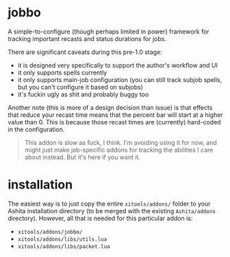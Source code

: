 # jobbo
A simple-to-configure (though perhaps limited in power) framework for tracking
important recasts and status durations for jobs.

There are significant caveats during this pre-1.0 stage:
 - it is designed very specifically to support the author's workflow and UI
 - it only supports spells currently
 - it only supports main-job configuration (you can still track subjob spells,
   but you can't configure it based on subjobs)
 - it's fuckin ugly as shit and probably buggy too

Another note (this is more of a design decision than issue) is that effects that
reduce your recast time means that the percent bar will start at a higher value
than 0. This is because those recast times are (currently) hard-coded in the
configuration.

> This addon is slow as fuck, I think. I'm avoiding using it for now, and might
> just make job-specific addons for tracking the abilities I care about instead.
> But it's here if you want it.

# installation
The easiest way is to just copy the entire `xitools/addons/` folder to your
Ashita installation directory (to be merged with the existing `Ashita/addons`
directory). However, all that is needed for this particular addon is:
  - `xitools/addons/jobbo/`
  - `xitools/addons/libs/utils.lua`
  - `xitools/addons/libs/packet.lua`

